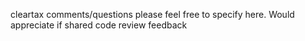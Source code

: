  cleartax comments/questions please feel free to specify here.
 Would appreciate if shared code review feedback
